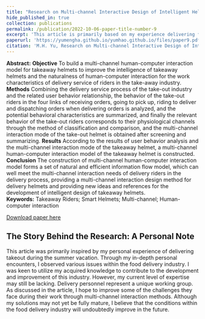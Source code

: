 ```yaml
---
title: "Research on Multi-channel Interactive Design of Intelligent Helmets for Takeaway Riders"
hide_published_in: true
collection: publications
permalink: /publication/2022-10-06-paper-title-number-9
excerpt: 'This article is primarily based on my experience delivering food during the summer break. I am passionate about utilizing the knowledge I have acquired to contribute to the development and improvement of the industry.'
paperurl: 'https://yumengha.github.io/yumhao.github.io/files/paper9.pdf'
citation: 'M.H. Yu, Research on Multi-channel Interactive Design of Intelligent Helmets for Takeaway Riders (2022).'
---
```

**Abstract:** **Objective** To build a multi-channel human-computer interaction model for takeaway helmets to improve the 
intelligence of takeaway helmets and the naturalness of human-computer interaction for the work characteristics of delivery service of riders in the take-away industry. **Methods** Combining the delivery service process of the take-out industry 
and the related user behavior relationship, the behavior of the take-out riders in the four links of receiving orders, going to 
pick up, riding to deliver and dispatching orders when delivering orders is analyzed, and the potential behavioral characteristics are summarized, and finally the relevant behavior of the take-out riders corresponds to their physiological channels through the method of classification and comparison, and the multi-channel interaction mode of the take-out helmet is 
obtained after screening and summarizing. **Results** According to the results of user behavior analysis and the multi-channel interaction mode of the takeaway helmet, a multi-channel human-computer interaction model of the takeaway 
helmet is constructed. **Conclusion** The construction of multi-channel human-computer interaction model forms a set of 
natural and efficient information flow model, which can well meet the multi-channel interaction needs of delivery riders in 
the delivery process, providing a multi-channel interaction design method for delivery helmets and providing new ideas 
and references for the development of intelligent design of takeaway helmets.  
**Keywords:** Takeaway Riders; Smart Helmets; Multi-channel; Human-computer interaction


[Download paper here](https://yumengha.github.io/yumhao.github.io/files/paper9.pdf)


## The Story Behind the Research: A Personal Note
This article was primarily inspired by my personal experience of delivering takeout during the summer vacation. Through my in-depth personal encounters, I observed various issues within the food delivery industry. I was keen to utilize my acquired knowledge to contribute to the development and improvement of this industry. However, my current level of expertise may still be lacking. Delivery personnel represent a unique working group. As discussed in the article, I hope to improve some of the challenges they face during their work through multi-channel interaction methods. Although my solutions may not yet be fully mature, I believe that the conditions within the food delivery industry will undoubtedly improve in the future.
